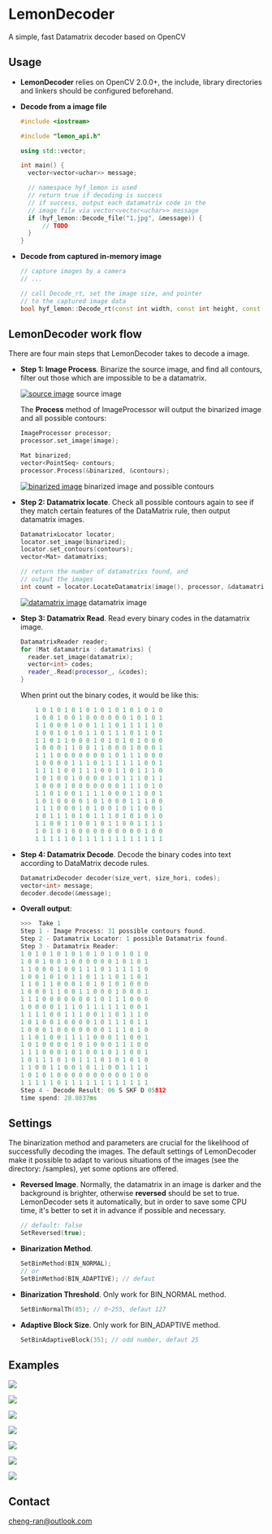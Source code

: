 # LemonDecoder

A simple, fast Datamatrix decoder based on OpenCV

## Usage

- **LemonDecoder** relies on OpenCV 2.0.0+, the include, library directories and linkers should be configured beforehand.

- **Decode from a image file** 

    ```cpp
    #include <iostream>

    #include "lemon_api.h"

    using std::vector;

    int main() {
      vector<vector<uchar>> message;

      // namespace hyf_lemon is used
      // return true if decoding is success
      // if success, output each datamatrix code in the 
      // image file via vector<vector<uchar>> message
      if (hyf_lemon::Decode_file("1.jpg", &message)) {
          // TODO
      }
    }
    ```

- **Decode from captured in-memory image**

    ```cpp
    // capture images by a camera
    // ...

    // call Decode_rt, set the image size, and pointer 
    // to the captured image data
    bool hyf_lemon::Decode_rt(const int width, const int height, const uchar* image_data, std::vector<std::vector<uchar>>* output);
    ```

## LemonDecoder work flow

There are four main steps that LemonDecoder takes to decode a image.

- **Step 1: Image Process**. Binarize the source image, and find all contours, filter out those which are impossible to be a datamatrix.

    [![source image](samples/1.jpg)](samples/1.jpg)
     source image

    The **Process** method of ImageProcessor will output the binarized image and all possible contours:

    ```cpp
    ImageProcessor processor;
    processor.set_image(image);

    Mat binarized;
    vector<PointSeq> contours;
    processor.Process(&binarized, &contours);    
    ```
    [![binarized image](samples/image_process.jpg)](samples/image_process.jpg)
     binarized image and possible contours

- **Step 2: Datamatrix locate**. Check all possible contours again to see if they match certain features of the DataMatrix rule, then output datamatrix images.

    ```cpp
    DatamatrixLocator locator;
    locator.set_image(binarized);
    locator.set_contours(contours);
    vector<Mat> datamatrixs;

    // return the number of datamatrixs found, and 
    // output the images
    int count = locator.LocateDatamatrix(image(), processor, &datamatrixs);
    ```
    [![datamatrix image](samples/datamatrix_locate.jpg)](samples/datamatrix_locate.jpg)
     datamatrix image

- **Step 3: Datamatrix Read**. Read every binary codes in the datamatrix image.

    ```cpp
    DatamatrixReader reader;
    for (Mat datamatrix : datamatrixs) {
      reader.set_image(datamatrix);
      vector<int> codes;
      reader_.Read(processor_, &codes);
    }    
    ```
    When print out the binary codes, it would be like this:

    ```cpp
        1 0 1 0 1 0 1 0 1 0 1 0 1 0 1 0 1 0
        1 0 0 1 0 0 1 0 0 0 0 0 0 1 0 1 0 1
        1 1 0 0 0 1 0 0 1 1 1 0 1 1 1 1 1 0
        1 0 0 1 0 1 0 1 1 0 1 1 1 0 1 1 0 1
        1 1 0 1 1 0 0 0 1 0 1 0 1 0 1 0 0 0
        1 0 0 0 1 1 0 0 1 1 0 0 0 1 0 0 0 1
        1 1 1 0 0 0 0 0 0 0 1 0 1 1 1 0 0 0
        1 0 0 0 0 1 1 1 0 1 1 1 1 1 1 0 0 1
        1 1 1 1 0 0 1 1 1 0 0 1 1 0 1 1 1 0
        1 0 1 0 0 1 0 0 0 0 1 0 1 1 1 0 1 1
        1 0 0 0 1 0 0 0 0 0 0 0 1 1 1 0 1 0
        1 1 0 1 0 0 1 1 1 1 0 0 0 1 1 0 0 1
        1 0 1 0 0 0 0 1 0 1 0 0 0 1 1 1 0 0
        1 1 1 0 0 0 1 0 1 0 0 1 0 1 1 0 0 1
        1 0 1 1 1 0 1 0 1 1 1 0 1 0 1 0 1 0
        1 1 0 0 1 1 0 0 1 0 1 1 0 0 1 1 1 1
        1 0 1 0 1 0 0 0 0 0 0 0 0 0 0 1 0 0
        1 1 1 1 1 0 1 1 1 1 1 1 1 1 1 1 1 1    
    ```
- **Step 4: Datamatrix Decode**. Decode the binary codes into text according to DataMatrix decode rules.

    ```cpp
    DatamatrixDecoder decoder(size_vert, size_hori, codes);
    vector<int> message;
    decoder.decode(&message);    
    ```
- **Overall output**:

    ```cpp
    >>>  Take 1
    Step 1 - Image Process: 31 possible contours found.
    Step 2 - Datamatrix Locator: 1 possible Datamatrix found.
    Step 3 - Datamatrix Reader:
    1 0 1 0 1 0 1 0 1 0 1 0 1 0 1 0 1 0
    1 0 0 1 0 0 1 0 0 0 0 0 0 1 0 1 0 1
    1 1 0 0 0 1 0 0 1 1 1 0 1 1 1 1 1 0
    1 0 0 1 0 1 0 1 1 0 1 1 1 0 1 1 0 1
    1 1 0 1 1 0 0 0 1 0 1 0 1 0 1 0 0 0
    1 0 0 0 1 1 0 0 1 1 0 0 0 1 0 0 0 1
    1 1 1 0 0 0 0 0 0 0 1 0 1 1 1 0 0 0
    1 0 0 0 0 1 1 1 0 1 1 1 1 1 1 0 0 1
    1 1 1 1 0 0 1 1 1 0 0 1 1 0 1 1 1 0
    1 0 1 0 0 1 0 0 0 0 1 0 1 1 1 0 1 1
    1 0 0 0 1 0 0 0 0 0 0 0 1 1 1 0 1 0
    1 1 0 1 0 0 1 1 1 1 0 0 0 1 1 0 0 1
    1 0 1 0 0 0 0 1 0 1 0 0 0 1 1 1 0 0
    1 1 1 0 0 0 1 0 1 0 0 1 0 1 1 0 0 1
    1 0 1 1 1 0 1 0 1 1 1 0 1 0 1 0 1 0
    1 1 0 0 1 1 0 0 1 0 1 1 0 0 1 1 1 1
    1 0 1 0 1 0 0 0 0 0 0 0 0 0 0 1 0 0
    1 1 1 1 1 0 1 1 1 1 1 1 1 1 1 1 1 1
    Step 4 - Decode Result: 06 S SKF D 05812
    time spend: 28.8837ms        
    ```

## Settings

The binarization method and parameters are crucial for the likelihood of successfully decoding the images. The default settings of LemonDecoder make it possible to adapt to various situations of the images (see the directory: /samples), yet some options are offered.

- **Reversed Image**. Normally, the datamatrix in an image is darker and the background is brighter, otherwise **reversed** should be set to true. LemonDecoder sets it automatically, but in order to save some CPU time, it's better to set it in advance if possible and necessary. 

    ```cpp
    // default: false
    SetReversed(true);
    ```
- **Binarization Method**.

    ```cpp
    SetBinMethod(BIN_NORMAL);
    // or
    SetBinMethod(BIN_ADAPTIVE); // defaut
    ```
- **Binarization Threshold**. Only work for BIN_NORMAL method.

    ```cpp
    SetBinNormalTh(85); // 0~255, defaut 127
    ```
- **Adaptive Block Size**. Only work for BIN_ADAPTIVE method.

    ```cpp
    SetBinAdaptiveBlock(35); // odd number, defaut 25
    ```


## Examples

[![](samples/n1.jpg)](samples/n1.jpg)

[![](samples/n3.jpg)](samples/n3.jpg)

[![](samples/2.jpg)](samples/2.jpg)

[![](samples/3.jpg)](samples/3.jpg)

[![](samples/n6.jpg)](samples/n6.jpg)

[![](samples/n9.jpg)](samples/n9.jpg)

[![](samples/8.jpg)](samples/8.jpg)


## Contact

cheng-ran@outlook.com